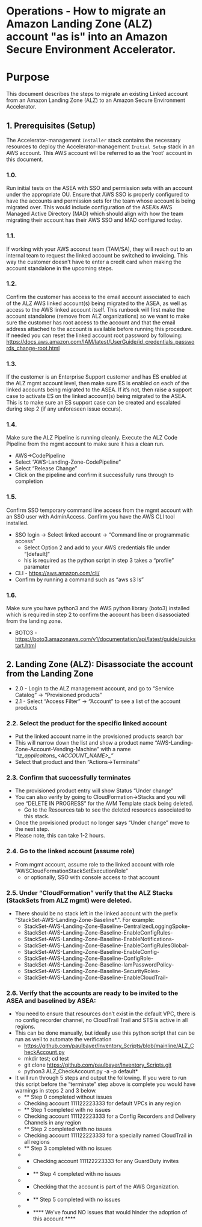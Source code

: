 # Operations - How to migrate an Amazon Landing Zone (ALZ) account "as is" into an Amazon Secure Environment Accelerator.

# Purpose

This document describes the steps to migrate an existing Linked account from an Amazon Landing Zone (ALZ) to an Amazon Secure Environment Accelerator.

## 1. Prerequisites (Setup)

The Accelerator-management `Installer` stack contains the necessary resources to deploy the Accelerator-management `Initial Setup` stack in an AWS account. This AWS account will be referred to as the 'root' account in this document.

### 1.0.

Run initial tests on the ASEA with SSO and permission sets with an account under the appropriate OU.  Ensure that AWS SSO is properly configured to have the accounts and permission sets for the team whose account is being migrated over. This would include configuration of the ASEA’s AWS Managed Active Directory (MAD) which should align with how the team migrating their account has their AWS SSO and MAD configured today.

### 1.1.

If working with your AWS acconut team (TAM/SA), they will reach out to an internal team to request the linked account be switched to invoicing.  This way the customer doesn’t have to enter a credit card when making the account standalone in the upcoming steps.

### 1.2.

Confirm the customer has access to the email account associated to each of the ALZ AWS linked account(s) being migrated to the ASEA, as well as access to the AWS linked account itself.  This runbook will first make the account standalone (remove from ALZ organizations) so we want to make sure the customer has root access to the account and that the email address attached to the account is available before running this procedure.  If needed you can reset the linked account root password by following: https://docs.aws.amazon.com/IAM/latest/UserGuide/id_credentials_passwords_change-root.html

### 1.3.

If the customer is an Enterprise Support customer and has ES enabled at the ALZ mgmt account level, then make sure ES is enabled on each of the linked accounts being migrated to the ASEA.   If it’s not, then raise a support case to activate ES on the linked account(s) being migrated to the ASEA.    This is to make sure an ES support case can be created and escalated during step 2 (if any unforeseen issue occurs).

### 1.4.

Make sure the ALZ Pipeline is running cleanly.    Execute the ALZ Code Pipeline from the mgmt account to make sure it has a clean run.
- AWS→CodePipeline
- Select “AWS-Landing-Zone-CodePipeline”
- Select “Release Change”
- Click on the pipeline and confirm it successfully runs through to completion

### 1.5.

Confirm SSO temporary command line access from the mgmt account with an SSO user with AdminAccess. Confirm you have the AWS CLI tool installed.
- SSO login → Select linked account → “Command line or programmatic access”
  - Select Option 2 and add to your AWS credentials file under “[default]“
  - his is required as the python script in step 3 takes a “profile” paramater
- CLI - https://aws.amazon.com/cli/
- Confirm by running a command such as “aws s3 ls”

### 1.6.

Make sure you have python3 and the AWS python library (boto3) installed which is required in step 2 to confirm the account has been disassociated from the landing zone.
- BOTO3 - https://boto3.amazonaws.com/v1/documentation/api/latest/guide/quickstart.html

## 2. Landing Zone (ALZ): Disassociate the account from the Landing Zone

- 2.0 - Login to the ALZ management account, and go to “Service Catalog” -> “Provisioned products”
- 2.1 - Select “Access Filter” -> “Account” to see a list of the account products

### 2.2. Select the product for the specific linked account 
- Put the linked account name in the provisioned products search bar
- This will narrow down the list and show a product name “AWS-Landing-Zone-Account-Vending-Machine” with a name *“lz_applicaitons_<ACCOUNT_NAME>_<date>”*
- Select that product and then “Actions->Terminate”
  
### 2.3. Confirm that successfully terminates
- The provisioned product entry will show Status “Under change”
- You can also verify by going to CloudFormation→Stacks and you will see “DELETE IN PROGRESS” for the AVM Template stack being deleted. 
  - Go to the Resources tab to see the deleted resources associated to this stack.
- Once the provisioned product no longer says “Under change” move to the next step.  
- Please note, this can take 1-2 hours.

### 2.4. Go to the linked account (assume role)
- From mgmt account, assume role to the linked account with role “AWSCloudFormationStackSetExecutionRole”
  - or optionally, SSO with console access to that account

### 2.5. Under “CloudFormation” verify that the ALZ Stacks (StackSets from ALZ mgmt) were deleted.  
- There should be no stack left in the linked account with the prefix “StackSet-AWS-Landing-Zone-Baseline*.".  For example:
  - StackSet-AWS-Landing-Zone-Baseline-CentralizedLoggingSpoke-
  - StackSet-AWS-Landing-Zone-Baseline-EnableConfigRules-
  - StackSet-AWS-Landing-Zone-Baseline-EnableNotifications-
  - StackSet-AWS-Landing-Zone-Baseline-EnableConfigRulesGlobal-
  - StackSet-AWS-Landing-Zone-Baseline-EnableConfig-
  - StackSet-AWS-Landing-Zone-Baseline-ConfigRole-
  - StackSet-AWS-Landing-Zone-Baseline-IamPasswordPolicy-
  - StackSet-AWS-Landing-Zone-Baseline-SecurityRoles-
  - StackSet-AWS-Landing-Zone-Baseline-EnableCloudTrail-
  
### 2.6. Verify that the accounts are ready to be invited to the ASEA and baselined by ASEA:
- You need to ensure that resources don’t exist in the default VPC, there is no config recorder channel, no CloudTrail Trail and STS is active in all regions.
- This can be done manually, but ideally use this python script that can be run as well to automate the verification
  - https://github.com/paulbayer/Inventory_Scripts/blob/mainline/ALZ_CheckAccount.py
  - mkdir test; cd test
  - git clone https://github.com/paulbayer/Inventory_Scripts.git
  - python3 ALZ_CheckAccount.py -a <LINKED ACCOUNT> -p default*
- It will run through 5 steps and output the following.   If you were to run this script before the “terminate” step above is complete you would have warnings in steps 2 and 3 below.
  - ** Step 0 completed without issues
  - Checking account 111122223333 for default VPCs in any region
  - ** Step 1 completed with no issues
  - Checking account 111122223333 for a Config Recorders and Delivery Channels in any region
  - ** Step 2 completed with no issues
  - Checking account 111122223333 for a specially named CloudTrail in all regions
  - ** Step 3 completed with no issues
  - * Checking account 111122223333 for any GuardDuty invites
  - * ** Step 4 completed with no issues
  - * Checking that the account is part of the AWS Organization.
  - * ** Step 5 completed with no issues
  - * **** We've found NO issues that would hinder the adoption of this account ****  
  
  


